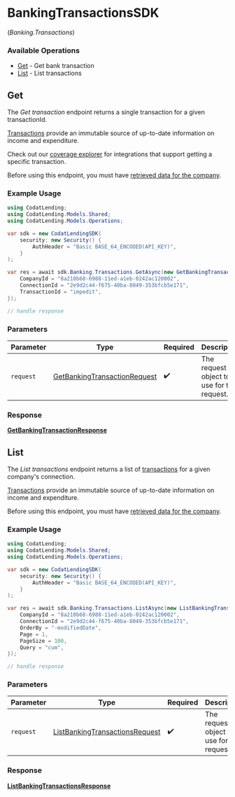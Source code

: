 # BankingTransactionsSDK
(*Banking.Transactions*)

### Available Operations

* [Get](#get) - Get bank transaction
* [List](#list) - List transactions

## Get

The *Get transaction* endpoint returns a single transaction for a given transactionId.

[Transactions](https://docs.codat.io/lending-api#/schemas/Transaction) provide an immutable source of up-to-date information on income and expenditure.

Check out our [coverage explorer](https://knowledge.codat.io/supported-features/banking?view=tab-by-data-type&dataType=banking-transactions) for integrations that support getting a specific transaction.

Before using this endpoint, you must have [retrieved data for the company](https://docs.codat.io/lending-api#/operations/refresh-company-data).


### Example Usage

```csharp
using CodatLending;
using CodatLending.Models.Shared;
using CodatLending.Models.Operations;

var sdk = new CodatLendingSDK(
    security: new Security() {
        AuthHeader = "Basic BASE_64_ENCODED(API_KEY)",
    }
);

var res = await sdk.Banking.Transactions.GetAsync(new GetBankingTransactionRequest() {
    CompanyId = "8a210b68-6988-11ed-a1eb-0242ac120002",
    ConnectionId = "2e9d2c44-f675-40ba-8049-353bfcb5e171",
    TransactionId = "impedit",
});

// handle response
```

### Parameters

| Parameter                                                                               | Type                                                                                    | Required                                                                                | Description                                                                             |
| --------------------------------------------------------------------------------------- | --------------------------------------------------------------------------------------- | --------------------------------------------------------------------------------------- | --------------------------------------------------------------------------------------- |
| `request`                                                                               | [GetBankingTransactionRequest](../../models/operations/GetBankingTransactionRequest.md) | :heavy_check_mark:                                                                      | The request object to use for the request.                                              |


### Response

**[GetBankingTransactionResponse](../../models/operations/GetBankingTransactionResponse.md)**


## List

The *List transactions* endpoint returns a list of [transactions](https://docs.codat.io/lending-api#/schemas/Transaction) for a given company's connection.

[Transactions](https://docs.codat.io/lending-api#/schemas/Transaction) provide an immutable source of up-to-date information on income and expenditure.

Before using this endpoint, you must have [retrieved data for the company](https://docs.codat.io/lending-api#/operations/refresh-company-data).
    

### Example Usage

```csharp
using CodatLending;
using CodatLending.Models.Shared;
using CodatLending.Models.Operations;

var sdk = new CodatLendingSDK(
    security: new Security() {
        AuthHeader = "Basic BASE_64_ENCODED(API_KEY)",
    }
);

var res = await sdk.Banking.Transactions.ListAsync(new ListBankingTransactionsRequest() {
    CompanyId = "8a210b68-6988-11ed-a1eb-0242ac120002",
    ConnectionId = "2e9d2c44-f675-40ba-8049-353bfcb5e171",
    OrderBy = "-modifiedDate",
    Page = 1,
    PageSize = 100,
    Query = "cum",
});

// handle response
```

### Parameters

| Parameter                                                                                   | Type                                                                                        | Required                                                                                    | Description                                                                                 |
| ------------------------------------------------------------------------------------------- | ------------------------------------------------------------------------------------------- | ------------------------------------------------------------------------------------------- | ------------------------------------------------------------------------------------------- |
| `request`                                                                                   | [ListBankingTransactionsRequest](../../models/operations/ListBankingTransactionsRequest.md) | :heavy_check_mark:                                                                          | The request object to use for the request.                                                  |


### Response

**[ListBankingTransactionsResponse](../../models/operations/ListBankingTransactionsResponse.md)**

